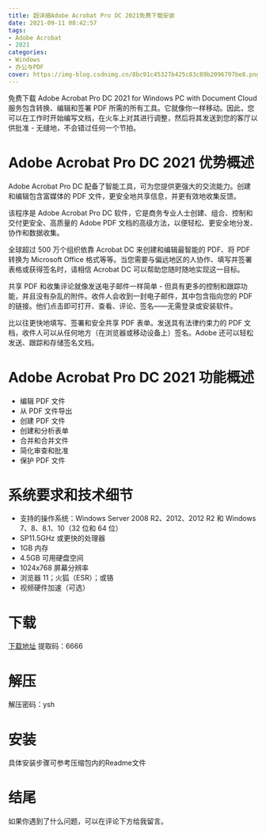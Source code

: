 ```yaml
---
title: 超详细Adobe Acrobat Pro DC 2021免费下载安装
date: 2021-09-11 08:42:57
tags: 
- Adobe Acrobat
- 2021
categories: 
- Windows
- 办公与PDF
cover: https://img-blog.csdnimg.cn/8bc91c45327b425c83c89b2096797be8.png
---
```


免费下载 Adob​​e Acrobat Pro DC 2021 for Windows PC with Document Cloud 服务包含转换、编辑和签署 PDF 所需的所有工具。它就像你一样移动。因此，您可以在工作时开始编写文档，在火车上对其进行调整，然后将其发送到您的客厅以供批准 - 无缝地，不会错过任何一个节拍。

# Adobe Acrobat Pro DC 2021 优势概述
Adobe Acrobat Pro DC 配备了智能工具，可为您提供更强大的交流能力。创建和编辑包含富媒体的 PDF 文件，更安全地共享信息，并更有效地收集反馈。

该程序是 Adob​​e Acrobat Pro DC 软件，它是商务专业人士创建、组合、控制和交付更安全、高质量的 Adob​​e PDF 文档的高级方法，以便轻松、更安全地分发、协作和数据收集。

全球超过 500 万个组织依靠 Acrobat DC 来创建和编辑最智能的 PDF、将 PDF 转换为 Microsoft Office 格式等等。当您需要与偏远地区的人协作、填写并签署表格或获得签名时，请相信 Acrobat DC 可以帮助您随时随地实现这一目标。

共享 PDF 和收集评论就像发送电子邮件一样简单 - 但具有更多的控制和跟踪功能，并且没有杂乱的附件。收件人会收到一封电子邮件，其中包含指向您的 PDF 的链接。他们点击即可打开、查看、评论、签名——无需登录或安装软件。

比以往更快地填写、签署和安全共享 PDF 表单。发送具有法律约束力的 PDF 文档，收件人可以从任何地方（在浏览器或移动设备上）签名。Adobe 还可以轻松发送、跟踪和存储签名文档。

# Adobe Acrobat Pro DC 2021 功能概述
- 编辑 PDF 文件
- 从 PDF 文件导出
- 创建 PDF 文件
- 创建和分析表单
- 合并和合并文件
- 简化审查和批准
- 保护 PDF 文件

# 系统要求和技术细节
- 支持的操作系统：Windows Server 2008 R2、2012、2012 R2 和 Windows 7、8、8.1、10（32 位和 64 位）
- SP11.5GHz 或更快的处理器
- 1GB 内存
- 4.5GB 可用硬盘空间
- 1024x768 屏幕分辨率
- 浏览器 11；火狐（ESR）；或铬
- 视频硬件加速（可选）

# 下载
[下载地址](https://pan.baidu.com/s/1QSARe-96RdyNbdFiXdu8iA)
提取码：6666

# 解压
解压密码：ysh

# 安装
具体安装步骤可参考压缩包内的Readme文件

# 结尾
如果你遇到了什么问题，可以在评论下方给我留言。


